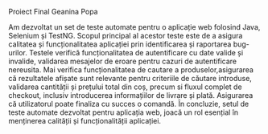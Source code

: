 Proiect Final Geanina Popa

Am dezvoltat un set de teste automate pentru o aplicație web folosind Java, Selenium și TestNG.
Scopul principal al acestor teste este de a asigura calitatea și funcționalitatea aplicației prin identificarea și
raportarea bug-urilor.
Testele verifică funcționalitatea de autentificare cu date valide și invalide, validarea mesajelor de eroare pentru 
cazuri de autentificare nereusita. Mai verifica funcționalitatea de cautare a produselor,asigurarea că rezultatele afișate
sunt relevante pentru criteriile de căutare introduse, validarea cantității și prețului total din coș, precum si fluxul complet
de checkout, inclusiv introducerea informațiilor de livrare și plată. Asigurarea că utilizatorul poate finaliza cu succes o comandă.
În concluzie, setul de teste automate dezvoltat pentru aplicația web, joacă un rol esențial în menținerea calității și 
funcționalității aplicației. 
